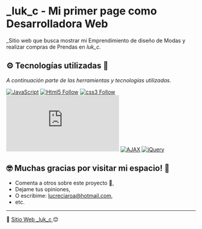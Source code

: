# _luk_c - Mi primer page como Desarrolladora Web

_Sitio web que busca mostrar mi Emprendimiento de diseño de Modas y realizar compras de Prendas en _luk_c._

## ⚙️ Tecnologías utilizadas 🚀

_A continuación parte de las herramientas y tecnologías utilizadas._

[![JavaScript](https://img.shields.io/badge/JavaScript-F7DF1E?style=for-the-badge&logo=javascript&logoColor=white&labelColor=101010)](#)
[![Html5 Follow](https://img.shields.io/badge/HTML5-E34F26?style=for-the-badge&logo=html5&logoColor=white&labelColor=101010)](#)
[![css3 Follow](https://img.shields.io/badge/CSS3-1572B6?style=for-the-badge&logo=css3&logoColor=white&labelColor=101010)](#)
</br>
[![Bootstrap Follow](https://cdn.jsdelivr.net/npm/bootstrap@5.1.0/dist/css/bootstrap.min.css)](#)
[![AJAX](https://img.shields.io/badge/AJAX-F7DF1E?style=for-the-badge&logo=javascript&logoColor=white&labelColor=101010)](#)
[![jQuery](https://img.shields.io/badge/jQuery-1572B6?style=for-the-badge&logo=jquery&logoColor=white&labelColor=101010)](#)
</br>


## 🤓 Muchas gracias por visitar mi espacio! 🎁

* Comenta a otros sobre este proyecto 📢,
* Dejame tus opiniones,
* O escribime: lucreciaroa@hotmail.com,
* etc.

---
📌 [Sitio Web _luk_c ](https://https://lroa28.github.io/GitLROA//) 😊


